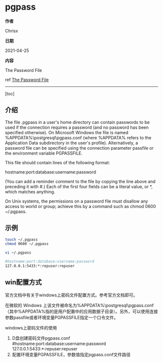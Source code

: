 # pgpass

**作者**

Chrisx

**日期**

2021-04-25

**内容**

The Password File

ref [The Password File](https://www.postgresql.org/docs/current/libpq-pgpass.html)

---

[toc]

## 介绍

The file .pgpass in a user's home directory can contain passwords to be used if the connection requires a password (and no password has been specified otherwise). On Microsoft Windows the file is named %APPDATA%\postgresql\pgpass.conf (where %APPDATA% refers to the Application Data subdirectory in the user's profile). Alternatively, a password file can be specified using the connection parameter passfile or the environment variable PGPASSFILE.

This file should contain lines of the following format:

hostname:port:database:username:password

(You can add a reminder comment to the file by copying the line above and preceding it with #.) Each of the first four fields can be a literal value, or *, which matches anything.

On Unix systems, the permissions on a password file must disallow any access to world or group; achieve this by a command such as chmod 0600 ~/.pgpass.

## 示例

```sh
touch ~/.pgpass
chmod 0600 ~/.pgpass

vi ~/.pgpass

#hostname:port:database:username:password
127.0.0.1:5433:*:repuser:repuser

```

## win配置方式

官方文档中有关于windows上密码文件配置方式。参考官方文档即可。

在微软的 Windows 上该文件被命名为%APPDATA%\postgresql\pgpass.conf（其中%APPDATA%指的是用户配置中的应用数据子目录）。另外，可以使用连接参数passfile或者环境变量PGPASSFILE指定一个口令文件。

windows上密码文件的使用
1. D盘创建密码文件pgpass.conf
#hostname:port:database:username:password
127.0.0.1:5433:*:repuser:repuser
2. 配置环境变量PGPASSFILE，参数值指定pgpass.conf文件路径

